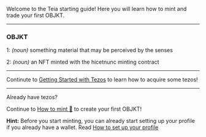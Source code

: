 Welcome to the Teia starting guide! Here you will learn how to mint and trade your first OBJKT.

***
### **OBJKT**
1: _(noun)_ something material that may be perceived by the senses

2: _(noun)_ an NFT minted with the hicetnunc minting contract
***

Continute to [Getting Started with Tezos](https://github.com/teia-community/teia-docs/wiki/Getting-Started-with-Tezos) to learn how to acquire some tezos!
***
Already have tezos?

Continue to [How to mint 🌿](https://github.com/teia-community/teia-docs/wiki/How-to-mint-🌿) to create your first OBJKT!

**Hint:** Before you start minting, you can already start setting up your profile if you already have a wallet. Read [How to set up your profile](https://github.com/teia-community/teia-docs/wiki/Edit-your-profile)